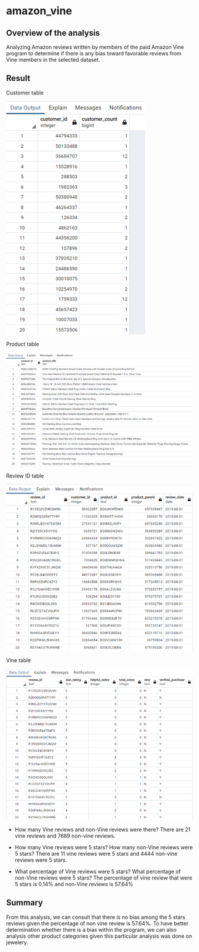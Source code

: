 # amazon_vine

## Overview of the analysis
Analyzing Amazon reviews written by members of the paid Amazon Vine program to determine if there is any bias toward favorable reviews from Vine members in the selected dataset.

## Result

Customer table

![pgAdmin_customers_table](https://github.com/Krystal313/amazon_vine/blob/3e546a639bfb281e804d145353c9d2bee3e5061a/Resources/pgAdmin_customers_table.png)

Product table

![pgAdmin_products_table](https://github.com/Krystal313/amazon_vine/blob/3e546a639bfb281e804d145353c9d2bee3e5061a/Resources/pgAdmin_products_table.png)

Review ID table

![pgAdmin_review_id_table](https://github.com/Krystal313/amazon_vine/blob/3e546a639bfb281e804d145353c9d2bee3e5061a/Resources/pgAdmin_review_id_table.png)

Vine table

![pgAdmin_Vine_table](https://github.com/Krystal313/amazon_vine/blob/3e546a639bfb281e804d145353c9d2bee3e5061a/Resources/pgAdmin_Vine_table.png)


- How many Vine reviews and non-Vine reviews were there?
  There are 21 vine reviews and 7689 non-vine reviews.
  
- How many Vine reviews were 5 stars? How many non-Vine reviews were 5 stars?
  There are 11 vine reviews were 5 stars and 4444 non-vine reviews were 5 stars. 
  
- What percentage of Vine reviews were 5 stars? What percentage of non-Vine reviews were 5 stars?
  The percentage of vine review that were 5 stars is 0.14% and non-Vine reviews is 57.64%
  
## Summary
From this analysis, we can consult that there is no bias among the 5 stars reviews given the percentage of non vine review is 57.64%. To have better determination whether there is a bias within the program, we can also analysis other product categories given this particular analysis was done on jewelery.
